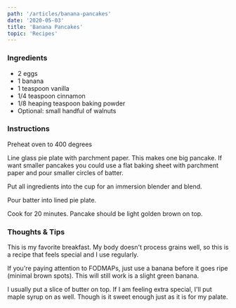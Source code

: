 ```yaml
---
path: '/articles/banana-pancakes'
date: '2020-05-03'
title: 'Banana Pancakes'
topic: 'Recipes'
---
```


### Ingredients
- 2 eggs
- 1 banana
- 1 teaspoon vanilla
- 1/4 teaspoon cinnamon
- 1/8 heaping teaspoon baking powder
- Optional: small handful of walnuts

### Instructions

Preheat oven to 400 degrees

Line glass pie plate with parchment paper.  This makes one big pancake.  If want smaller pancakes you could use a flat baking sheet with parchment paper and pour smaller circles of batter.

Put all ingredients into the cup for an immersion blender and blend.

Pour batter into lined pie plate.

Cook for 20 minutes.  Pancake should be light golden brown on top.




### Thoughts & Tips

This is my favorite breakfast.  My body doesn't process grains well, so this is a recipe that feels special and I use regularly.  

If you're paying attention to FODMAPs, just use a banana before it goes ripe (minimal brown spots).  This will still work is a slight green banana.

I usually put a slice of butter on top.  If I am feeling extra special, I'll put maple syrup on as well.  Though is it sweet enough just as it is for my palate.
